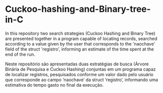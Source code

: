 # Cuckoo-hashing-and-Binary-tree-in-C
In this repository two search strategies (Cuckoo Hashing and Binary Tree) are presented together in a program capable of locating records, searched according to a value given by the user that corresponds to the 'naochave' field of the struct 'registro', informing an estimate of the time spent at the end of the run.

Neste repositório são apresentadas duas estratégias de busca (Árvore Binária de Pesquisa e Cuckoo Hashing) conjuntas em um programa capaz de localizar registros, pesquisados conforme um valor dado pelo usuário que corresponde ao campo ‘naochave’ da struct ‘registro’, informando uma estimativa do tempo gasto no final da execução.


